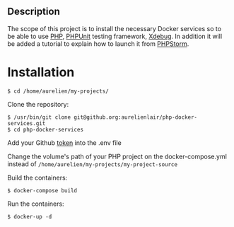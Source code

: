 ## Description
The scope of this project is to install the necessary Docker services so to be able to use [PHP](php.net), [PHPUnit](https://phpunit.de/) testing framework, [Xdebug](https://xdebug.org/). In addition it will be added a tutorial to explain how to launch it from [PHPStorm](https://www.jetbrains.com/phpstorm/).

# Installation
```
$ cd /home/aurelien/my-projects/
```

Clone the repository:

```
$ /usr/bin/git clone git@github.org:aurelienlair/php-docker-services.git 
$ cd php-docker-services
``` 

Add your Github [token](https://github.com/settings/tokens) into the .env file

Change the volume's path of your PHP project on the docker-compose.yml instead of `/home/aurelien/my-projects/my-project-source`

Build the containers:

```
$ docker-compose build 
``` 

Run the containers:

```
$ docker-up -d 
``` 
